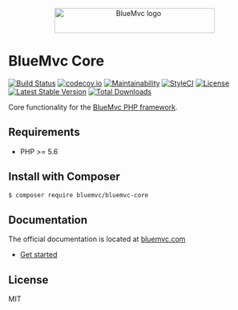 <p align="center">
   <img src="https://bm.staticfiles.se/img/logo-320x50.png" width="320" height="50" alt="BlueMvc logo">
</p>

# BlueMvc Core

[![Build Status](https://travis-ci.org/themichaelhall/bluemvc-core.svg?branch=master)](https://travis-ci.org/themichaelhall/bluemvc-core)
[![codecov.io](https://codecov.io/gh/themichaelhall/bluemvc-core/coverage.svg?branch=master)](https://codecov.io/gh/themichaelhall/bluemvc-core?branch=master)
[![Maintainability](https://api.codeclimate.com/v1/badges/cb863a07a7f70172269f/maintainability)](https://codeclimate.com/github/themichaelhall/bluemvc-core/maintainability)
[![StyleCI](https://styleci.io/repos/61732117/shield?style=flat)](https://styleci.io/repos/61732117)
[![License](https://poser.pugx.org/bluemvc/bluemvc-core/license)](https://packagist.org/packages/bluemvc/bluemvc-core)
[![Latest Stable Version](https://poser.pugx.org/bluemvc/bluemvc-core/v/stable)](https://packagist.org/packages/bluemvc/bluemvc-core)
[![Total Downloads](https://poser.pugx.org/bluemvc/bluemvc-core/downloads)](https://packagist.org/packages/bluemvc/bluemvc-core)

Core functionality for the [BlueMvc PHP framework](https://github.com/themichaelhall/bluemvc).

## Requirements

- PHP >= 5.6

## Install with Composer

``` bash
$ composer require bluemvc/bluemvc-core
```

## Documentation

The official documentation is located at [bluemvc.com](https://bluemvc.com/)

- [Get started](https://bluemvc.com/get-started/)

## License

MIT